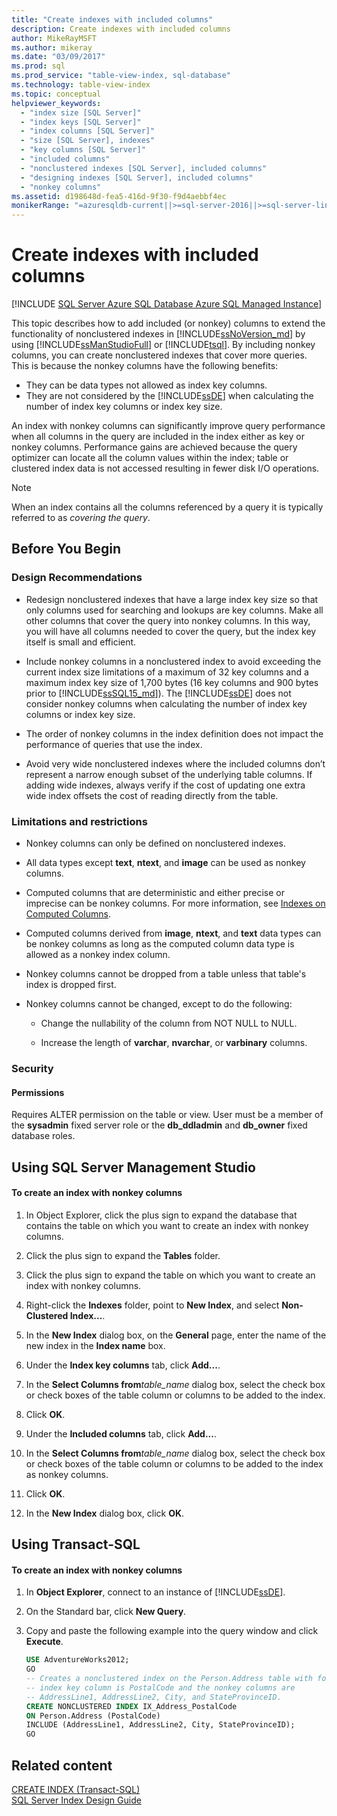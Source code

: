 ```yaml
---
title: "Create indexes with included columns"
description: Create indexes with included columns
author: MikeRayMSFT
ms.author: mikeray
ms.date: "03/09/2017"
ms.prod: sql
ms.prod_service: "table-view-index, sql-database"
ms.technology: table-view-index
ms.topic: conceptual
helpviewer_keywords:
  - "index size [SQL Server]"
  - "index keys [SQL Server]"
  - "index columns [SQL Server]"
  - "size [SQL Server], indexes"
  - "key columns [SQL Server]"
  - "included columns"
  - "nonclustered indexes [SQL Server], included columns"
  - "designing indexes [SQL Server], included columns"
  - "nonkey columns"
ms.assetid: d198648d-fea5-416d-9f30-f9d4aebbf4ec
monikerRange: "=azuresqldb-current||>=sql-server-2016||>=sql-server-linux-2017||=azuresqldb-mi-current"
---
```

# Create indexes with included columns
[!INCLUDE [SQL Server Azure SQL Database Azure SQL Managed Instance](../../includes/applies-to-version/sql-asdb-asdbmi.md)]

  This topic describes how to add included (or nonkey) columns to extend the functionality of nonclustered indexes in [!INCLUDE[ssNoVersion_md](../../includes/ssnoversion-md.md)] by using [!INCLUDE[ssManStudioFull](../../includes/ssmanstudiofull-md.md)] or [!INCLUDE[tsql](../../includes/tsql-md.md)]. By including nonkey columns, you can create nonclustered indexes that cover more queries. This is because the nonkey columns have the following benefits:  
  
-   They can be data types not allowed as index key columns.  
-   They are not considered by the [!INCLUDE[ssDE](../../includes/ssde-md.md)] when calculating the number of index key columns or index key size.  
  
 An index with nonkey columns can significantly improve query performance when all columns in the query are included in the index either as key or nonkey columns. Performance gains are achieved because the query optimizer can locate all the column values within the index; table or clustered index data is not accessed resulting in fewer disk I/O operations.  
  
> [!NOTE]  
> When an index contains all the columns referenced by a query it is typically referred to as *covering the query*.  
   
##  <a name="BeforeYouBegin"></a> Before You Begin  
  
###  <a name="DesignRecs"></a> Design Recommendations  
  
-   Redesign nonclustered indexes that have a large index key size so that only columns used for searching and lookups are key columns. Make all other columns that cover the query into nonkey columns. In this way, you will have all columns needed to cover the query, but the index key itself is small and efficient.  
  
-   Include nonkey columns in a nonclustered index to avoid exceeding the current index size limitations of a maximum of 32 key columns and a maximum index key size of 1,700 bytes (16 key columns and 900 bytes prior to [!INCLUDE[ssSQL15_md](../../includes/sssql16-md.md)]). The [!INCLUDE[ssDE](../../includes/ssde-md.md)] does not consider nonkey columns when calculating the number of index key columns or index key size.

-   The order of nonkey columns in the index definition does not impact the performance of queries that use the index.

-   Avoid very wide nonclustered indexes where the included columns don’t represent a narrow enough subset of the underlying table columns. If adding wide indexes, always verify if the cost of updating one extra wide index offsets the cost of reading directly from the table.
  
###  <a name="Restrictions"></a> Limitations and restrictions  
  
-   Nonkey columns can only be defined on nonclustered indexes.  
  
-   All data types except **text**, **ntext**, and **image** can be used as nonkey columns.  
  
-   Computed columns that are deterministic and either precise or imprecise can be nonkey columns. For more information, see [Indexes on Computed Columns](../../relational-databases/indexes/indexes-on-computed-columns.md).  
  
-   Computed columns derived from **image**, **ntext**, and **text** data types can be nonkey columns as long as the computed column data type is allowed as a nonkey index column.  
  
-   Nonkey columns cannot be dropped from a table unless that table's index is dropped first.  
  
-   Nonkey columns cannot be changed, except to do the following:  
  
    -   Change the nullability of the column from NOT NULL to NULL.  
  
    -   Increase the length of **varchar**, **nvarchar**, or **varbinary** columns.  
  
###  <a name="Security"></a> Security  
  
####  <a name="Permissions"></a> Permissions  
 Requires ALTER permission on the table or view. User must be a member of the **sysadmin** fixed server role or the **db_ddladmin** and **db_owner** fixed database roles.  
  
##  <a name="SSMSProcedure"></a> Using SQL Server Management Studio  
  
#### To create an index with nonkey columns  
  
1.  In Object Explorer, click the plus sign to expand the database that contains the table on which you want to create an index with nonkey columns.  
  
2.  Click the plus sign to expand the **Tables** folder.  
  
3.  Click the plus sign to expand the table on which you want to create an index with nonkey columns.  
  
4.  Right-click the **Indexes** folder, point to **New Index**, and select **Non-Clustered Index...**.  
  
5.  In the **New Index** dialog box, on the **General** page, enter the name of the new index in the **Index name** box.  
  
6.  Under the **Index key columns** tab, click **Add...**.  
  
7.  In the **Select Columns from**_table\_name_ dialog box, select the check box or check boxes of the table column or columns to be added to the index.  
  
8.  Click **OK**.  
  
9. Under the **Included columns** tab, click **Add...**.  
  
10. In the **Select Columns from**_table\_name_ dialog box, select the check box or check boxes of the table column or columns to be added to the index as nonkey columns.  
  
11. Click **OK**.  
  
12. In the **New Index** dialog box, click **OK**.  
  
##  <a name="TsqlProcedure"></a> Using Transact-SQL  
  
#### To create an index with nonkey columns  
  
1.  In **Object Explorer**, connect to an instance of [!INCLUDE[ssDE](../../includes/ssde-md.md)].  
  
2.  On the Standard bar, click **New Query**.  
  
3.  Copy and paste the following example into the query window and click **Execute**.  
  
    ```sql  
    USE AdventureWorks2012;  
    GO  
    -- Creates a nonclustered index on the Person.Address table with four included (nonkey) columns.   
    -- index key column is PostalCode and the nonkey columns are  
    -- AddressLine1, AddressLine2, City, and StateProvinceID.  
    CREATE NONCLUSTERED INDEX IX_Address_PostalCode  
    ON Person.Address (PostalCode)  
    INCLUDE (AddressLine1, AddressLine2, City, StateProvinceID);  
    GO  
    ```  

## Related content  
[CREATE INDEX &#40;Transact-SQL&#41;](../../t-sql/statements/create-index-transact-sql.md)    
[SQL Server Index Design Guide](../../relational-databases/sql-server-index-design-guide.md)   
